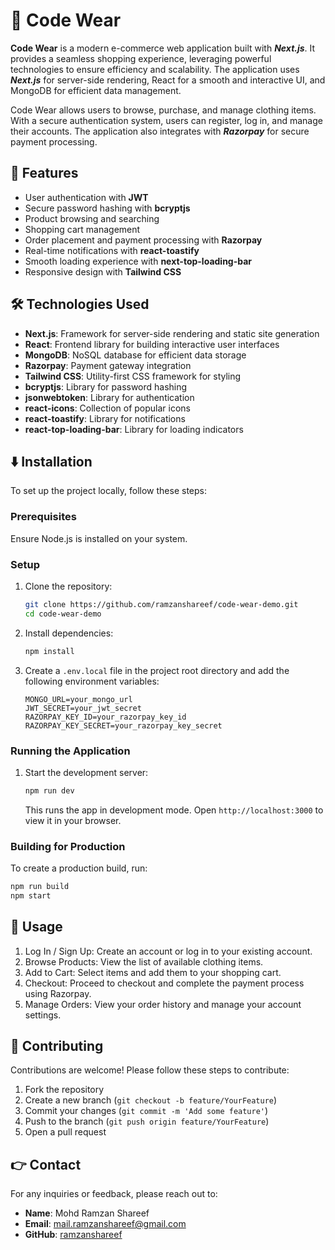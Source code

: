 # 📢 Code Wear

**Code Wear** is a modern e-commerce web application built with **_Next.js_**. It provides a seamless shopping experience, leveraging powerful technologies to ensure efficiency and scalability. The application uses _**Next.js**_ for server-side rendering, React for a smooth and interactive UI, and MongoDB for efficient data management.

Code Wear allows users to browse, purchase, and manage clothing items. With a secure authentication system, users can register, log in, and manage their accounts. The application also integrates with **_Razorpay_** for secure payment processing.

## 🚀 Features

- User authentication with **JWT**
- Secure password hashing with **bcryptjs**
- Product browsing and searching
- Shopping cart management
- Order placement and payment processing with **Razorpay**
- Real-time notifications with **react-toastify**
- Smooth loading experience with **next-top-loading-bar**
- Responsive design with **Tailwind CSS**

## 🛠️ Technologies Used

- **Next.js**: Framework for server-side rendering and static site generation
- **React**: Frontend library for building interactive user interfaces
- **MongoDB**: NoSQL database for efficient data storage
- **Razorpay**: Payment gateway integration
- **Tailwind CSS**: Utility-first CSS framework for styling
- **bcryptjs**: Library for password hashing
- **jsonwebtoken**: Library for authentication
- **react-icons**: Collection of popular icons
- **react-toastify**: Library for notifications
- **react-top-loading-bar**: Library for loading indicators

## ⬇️ Installation

To set up the project locally, follow these steps:

### Prerequisites

Ensure Node.js is installed on your system.

### Setup

1. Clone the repository:
    ```sh
    git clone https://github.com/ramzanshareef/code-wear-demo.git
    cd code-wear-demo
    ```

2. Install dependencies:
    ```sh
    npm install
    ```

3. Create a `.env.local` file in the project root directory and add the following environment variables:
    ```env
    MONGO_URL=your_mongo_url
    JWT_SECRET=your_jwt_secret
    RAZORPAY_KEY_ID=your_razorpay_key_id
    RAZORPAY_KEY_SECRET=your_razorpay_key_secret
    ```

### Running the Application

1. Start the development server:
    ```sh
    npm run dev
    ```
    This runs the app in development mode. Open `http://localhost:3000` to view it in your browser.

### Building for Production

To create a production build, run:
```sh
npm run build
npm start
```

## 📝 Usage
1. Log In / Sign Up: Create an account or log in to your existing account.
2. Browse Products: View the list of available clothing items.
3. Add to Cart: Select items and add them to your shopping cart.
4. Checkout: Proceed to checkout and complete the payment process using Razorpay.
5. Manage Orders: View your order history and manage your account settings.

## 🤝 Contributing

Contributions are welcome! Please follow these steps to contribute:

1. Fork the repository
2. Create a new branch (`git checkout -b feature/YourFeature`)
3. Commit your changes (`git commit -m 'Add some feature'`)
4. Push to the branch (`git push origin feature/YourFeature`)
5. Open a pull request

## 👉 Contact

For any inquiries or feedback, please reach out to:
- **Name**: Mohd Ramzan Shareef
- **Email**: mail.ramzanshareef@gmail.com
- **GitHub**: [ramzanshareef](https://github.com/ramzanshareef)

